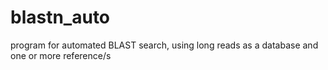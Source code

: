 # blastn_auto
program for automated BLAST search, using long reads as a database and one or more reference/s
